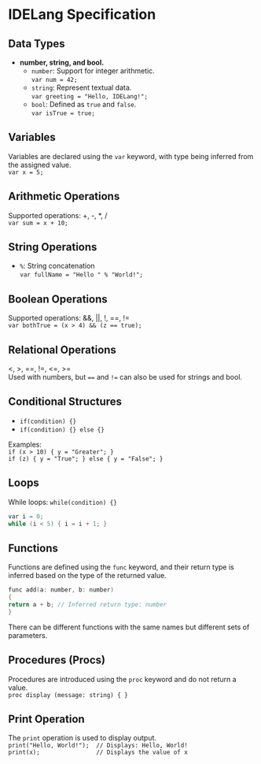 # IDELang Specification

## Data Types
- **number, string, and bool.**
    - `number`: Support for integer arithmetic.  
      `var num = 42;`
    - `string`: Represent textual data.  
      `var greeting = "Hello, IDELang!";`
    - `bool`: Defined as `true` and `false`.  
      `var isTrue = true;`

## Variables
Variables are declared using the `var` keyword, with type being inferred from the assigned value.  
`var x = 5;`

## Arithmetic Operations
Supported operations: +, -, *, /  
`var sum = x + 10;`

## String Operations
- `%`: String concatenation  
  `var fullName = "Hello " % "World!";`

## Boolean Operations
Supported operations: &&, ||, !, ==, !=  
`var bothTrue = (x > 4) && (z == true);`

## Relational Operations
<, >, ==, !=, <=, >=  
Used with numbers, but `==` and `!=` can also be used for strings and bool.

## Conditional Structures
- `if(condition) {}`
- `if(condition) {} else {}`

Examples:  
`if (x > 10) { y = "Greater"; }`  
`if (z) { y = "True"; } else { y = "False"; }`

## Loops
While loops: `while(condition) {}`  
```c
var i = 0;
while (i < 5) { i = i + 1; }
```

## Functions
Functions are defined using the `func` keyword, and their return type is inferred based on the type of the returned value.  
```c
func add(a: number, b: number)
{
return a + b; // Inferred return type: number
}
```
There can be different functions with the same names but different sets of parameters.

## Procedures (Procs)
Procedures are introduced using the `proc` keyword and do not return a value.  
`proc display (message: string) { }`

## Print Operation
The `print` operation is used to display output.  
`print("Hello, World!");  // Displays: Hello, World!`  
`print(x);                // Displays the value of x`
